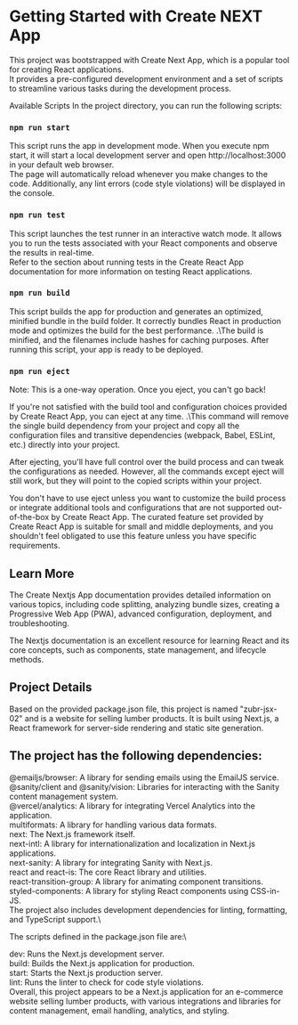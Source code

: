 # Getting Started with Create NEXT App
This project was bootstrapped with Create Next App, which is a popular tool for creating React applications.\
It provides a pre-configured development environment and a set of scripts to streamline various tasks during the development process.

Available Scripts
In the project directory, you can run the following scripts:

### `npm run start`
This script runs the app in development mode. When you execute npm start, it will start a local development server and open http://localhost:3000 in your default web browser.\
The page will automatically reload whenever you make changes to the code. Additionally, any lint errors (code style violations) will be displayed in the console.

### `npm run test`
This script launches the test runner in an interactive watch mode. It allows you to run the tests associated with your React components and observe the results in real-time.\
Refer to the section about running tests in the Create React App documentation for more information on testing React applications.

### `npm run build`
This script builds the app for production and generates an optimized, minified bundle in the build folder. It correctly bundles React in production mode and optimizes the build for the best performance.
.\The build is minified, and the filenames include hashes for caching purposes. After running this script, your app is ready to be deployed.

### `npm run eject`
Note: This is a one-way operation. Once you eject, you can't go back!

If you're not satisfied with the build tool and configuration choices provided by Create React App, you can eject at any time. 
.\This command will remove the single build dependency from your project and copy all the configuration files and transitive dependencies (webpack, Babel, ESLint, etc.) directly into your project.

After ejecting, you'll have full control over the build process and can tweak the configurations as needed. However, all the commands except eject will still work, but they will point to the copied scripts within your project.

You don't have to use eject unless you want to customize the build process or integrate additional tools and configurations that are not supported out-of-the-box by Create React App. The curated feature set provided by Create React App is suitable for small and middle deployments, and you shouldn't feel obligated to use this feature unless you have specific requirements.

## Learn More
The Create Nextjs App documentation provides detailed information on various topics, including code splitting, analyzing bundle sizes, creating a Progressive Web App (PWA), advanced configuration, deployment, and troubleshooting.

The Nextjs documentation is an excellent resource for learning React and its core concepts, such as components, state management, and lifecycle methods.

## Project Details
Based on the provided package.json file, this project is named "zubr-jsx-02" and is a website for selling lumber products. It is built using Next.js, a React framework for server-side rendering and static site generation.

## The project has the following dependencies:

@emailjs/browser: A library for sending emails using the EmailJS service.\
@sanity/client and @sanity/vision: Libraries for interacting with the Sanity content management system.\
@vercel/analytics: A library for integrating Vercel Analytics into the application.\
multiformats: A library for handling various data formats.\
next: The Next.js framework itself.\
next-intl: A library for internationalization and localization in Next.js applications.\
next-sanity: A library for integrating Sanity with Next.js.\
react and react-is: The core React library and utilities.\
react-transition-group: A library for animating component transitions.\
styled-components: A library for styling React components using CSS-in-JS.\
The project also includes development dependencies for linting, formatting, and TypeScript support.\

The scripts defined in the package.json file are:\

dev: Runs the Next.js development server.\
build: Builds the Next.js application for production.\
start: Starts the Next.js production server.\
lint: Runs the linter to check for code style violations.\
Overall, this project appears to be a Next.js application for an e-commerce website selling lumber products, with various integrations and libraries for content management, email handling, analytics, and styling.
